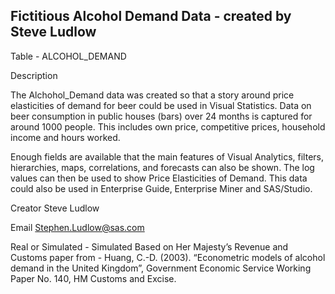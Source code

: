 ## Fictitious Alcohol Demand Data - created by Steve Ludlow

Table - ALCOHOL_DEMAND

Description

The Alchohol_Demand data was created so that a story around price elasticities of demand for beer could be used in Visual Statistics. 
Data on beer consumption in public houses (bars) over 24 months is captured for around 1000 people. This includes own price, competitive prices, household income and hours worked.

Enough fields are available that the main features of Visual Analytics, filters, hierarchies, maps, correlations, and forecasts can also be shown. The log values can then be used to show Price Elasticities of Demand. This data could also be used in Enterprise Guide, Enterprise Miner and SAS/Studio.

Creator	Steve Ludlow 

Email	Stephen.Ludlow@sas.com

Real or Simulated - Simulated
Based on 	Her Majesty’s Revenue and Customs paper from - Huang, C.-D. (2003). “Econometric models of alcohol demand in the United Kingdom”, Government Economic Service Working Paper No. 140, HM Customs and Excise.
